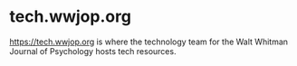 # tech.wwjop.org
<https://tech.wwjop.org> is where the technology team for the Walt Whitman Journal of Psychology hosts tech resources.
